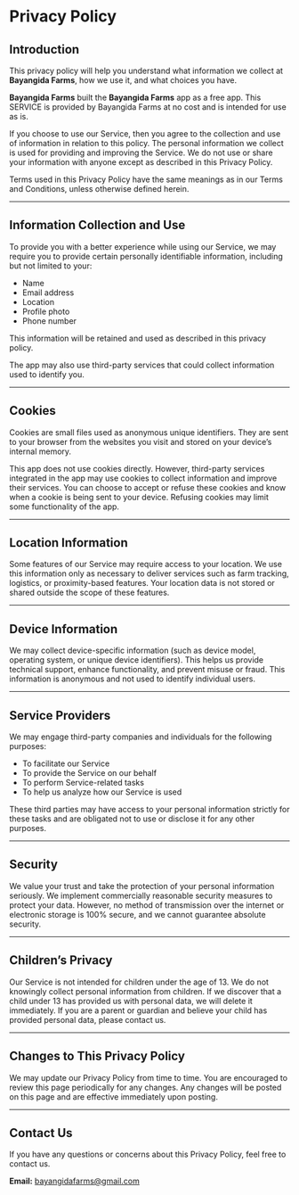 # Privacy Policy

## Introduction

This privacy policy will help you understand what information we collect at **Bayangida Farms**, how we use it, and what choices you have.

**Bayangida Farms** built the **Bayangida Farms** app as a free app. This SERVICE is provided by Bayangida Farms at no cost and is intended for use as is.

If you choose to use our Service, then you agree to the collection and use of information in relation to this policy. The personal information we collect is used for providing and improving the Service. We do not use or share your information with anyone except as described in this Privacy Policy.

Terms used in this Privacy Policy have the same meanings as in our Terms and Conditions, unless otherwise defined herein.

---

## Information Collection and Use

To provide you with a better experience while using our Service, we may require you to provide certain personally identifiable information, including but not limited to your:

- Name
- Email address
- Location
- Profile photo
- Phone number

This information will be retained and used as described in this privacy policy.

The app may also use third-party services that could collect information used to identify you.

---

## Cookies

Cookies are small files used as anonymous unique identifiers. They are sent to your browser from the websites you visit and stored on your device’s internal memory.

This app does not use cookies directly. However, third-party services integrated in the app may use cookies to collect information and improve their services. You can choose to accept or refuse these cookies and know when a cookie is being sent to your device. Refusing cookies may limit some functionality of the app.

---

## Location Information

Some features of our Service may require access to your location. We use this information only as necessary to deliver services such as farm tracking, logistics, or proximity-based features. Your location data is not stored or shared outside the scope of these features.

---

## Device Information

We may collect device-specific information (such as device model, operating system, or unique device identifiers). This helps us provide technical support, enhance functionality, and prevent misuse or fraud. This information is anonymous and not used to identify individual users.

---

## Service Providers

We may engage third-party companies and individuals for the following purposes:

- To facilitate our Service
- To provide the Service on our behalf
- To perform Service-related tasks
- To help us analyze how our Service is used

These third parties may have access to your personal information strictly for these tasks and are obligated not to use or disclose it for any other purposes.

---

## Security

We value your trust and take the protection of your personal information seriously. We implement commercially reasonable security measures to protect your data. However, no method of transmission over the internet or electronic storage is 100% secure, and we cannot guarantee absolute security.

---

## Children’s Privacy

Our Service is not intended for children under the age of 13. We do not knowingly collect personal information from children. If we discover that a child under 13 has provided us with personal data, we will delete it immediately. If you are a parent or guardian and believe your child has provided personal data, please contact us.

---

## Changes to This Privacy Policy

We may update our Privacy Policy from time to time. You are encouraged to review this page periodically for any changes. Any changes will be posted on this page and are effective immediately upon posting.

---

## Contact Us

If you have any questions or concerns about this Privacy Policy, feel free to contact us.

**Email:** [bayangidafarms@gmail.com](mailto:bayangidafarms@gmail.com)
